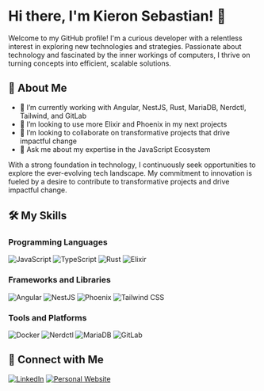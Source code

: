 # Hi there, I'm Kieron Sebastian! 👋

Welcome to my GitHub profile! I'm a curious developer with a relentless interest in exploring new technologies and strategies.
Passionate about technology and fascinated by the inner workings of computers, I thrive on turning concepts into efficient, scalable solutions.

## 🚀 About Me

- 🔭 I’m currently working with Angular, NestJS, Rust, MariaDB, Nerdctl, Tailwind, and GitLab
- 🌱 I’m looking to use more Elixir and Phoenix in my next projects
- 👯 I’m looking to collaborate on transformative projects that drive impactful change
- 💬 Ask me about my expertise in the JavaScript Ecosystem

With a strong foundation in technology, I continuously seek opportunities to explore the ever-evolving tech landscape.
My commitment to innovation is fueled by a desire to contribute to transformative projects and drive impactful change.

## 🛠️ My Skills

### Programming Languages
![JavaScript](https://img.shields.io/badge/-JavaScript-F7DF1E?style=flat-square&logo=javascript&logoColor=black)
![TypeScript](https://img.shields.io/badge/-TypeScript-3178C6?style=flat-square&logo=typescript&logoColor=white)
![Rust](https://img.shields.io/badge/-Rust-000000?style=flat-square&logo=rust&logoColor=white)
![Elixir](https://img.shields.io/badge/-Elixir-4B275F?style=flat-square&logo=elixir&logoColor=white)

### Frameworks and Libraries
![Angular](https://img.shields.io/badge/-Angular-DD0031?style=flat-square&logo=angular&logoColor=white)
![NestJS](https://img.shields.io/badge/-NestJS-E0234E?style=flat-square&logo=nestjs&logoColor=white)
![Phoenix](https://img.shields.io/badge/-Phoenix-E65100?style=flat-square&logo=phoenix-framework&logoColor=white)
![Tailwind CSS](https://img.shields.io/badge/-Tailwind%20CSS-38B2AC?style=flat-square&logo=tailwind-css&logoColor=white)

### Tools and Platforms
![Docker](https://img.shields.io/badge/-Docker-2496ED?style=flat-square&logo=docker&logoColor=white)
![Nerdctl](https://img.shields.io/badge/-Nerdctl-0033A0?style=flat-square&logo=containerd&logoColor=white)
![MariaDB](https://img.shields.io/badge/-MariaDB-003545?style=flat-square&logo=mariadb&logoColor=white)
![GitLab](https://img.shields.io/badge/-GitLab-FC6D26?style=flat-square&logo=gitlab&logoColor=white)

## 🔗 Connect with Me

[![LinkedIn](https://img.shields.io/badge/-LinkedIn-0077B5?style=flat-square&logo=linkedin&logoColor=white)](https://linkedin.com/in/kieron-levin-sebastian)
[![Personal Website](https://img.shields.io/badge/-Website-000000?style=flat-square&logo=web&logoColor=white)](https://circadiancoder.com)

